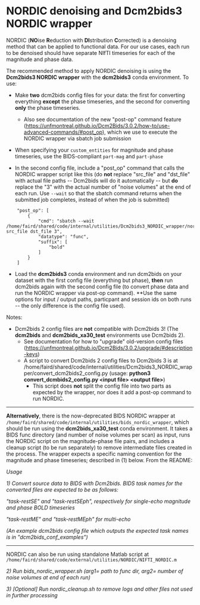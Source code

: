 # NORDIC denoising and Dcm2bids3 NORDIC wrapper

NORDIC (**NO**ise **R**eduction with **DI**stribution **C**orrected) is a denoising method that can be applied to functional data. For our use cases, each run to be denoised should have separate NIfTI timeseries for each of the magnitude and phase data.

The recommended method to apply NORDIC denoising is using the **Dcm2bids3 NORDIC wrapper** with the **dcm2bids3** conda environment. To use:

- Make **two** dcm2bids config files for your data: the first for converting everything **except** the phase timeseries, and the second for converting **only** the phase timeseries.

  - Also see documentation of the new "post-op" command feature (https://unfmontreal.github.io/Dcm2Bids/3.0.2/how-to/use-advanced-commands/#post_op), which we use to execute the NORDIC wrapper via sbatch job submission 
- When specifying your `custom_entities` for magnitude and phase timeseries, use the BIDS-compliant `part-mag` and `part-phase` 
- In the second config file, include a "post_op" command that calls the NORDIC wrapper script like this (do **not** replace "src_file" and "dst_file" with actual file paths -- Dcm2bids will do it automatically -- but **do** replace the "3" with the actual number of "noise volumes" at the end of each run. Use `--wait` so that the sbatch command returns when the submitted job completes, instead of when the job is submitted)
```
    "post_op": [
        {
            "cmd": "sbatch --wait /home/faird/shared/code/internal/utilities/Dcm2bids3_NORDIC_wrapper/nordicsbatch.sh src_file dst_file 3",
            "datatype": "func",
            "suffix": [
                "bold"
            ]
        }
    ]
```
- Load the **dcm2bids3** conda environment and run dcm2bids on your dataset with the first config file (everything but phase), **then** run dcm2bids again with the second config file (to convert phase data and run the NORDIC wrapper via post-op command). **Use the same options for input / output paths, particpant and session ids on both runs -- the only difference is the config file used).

Notes:
- Dcm2bids 2 config files are **not** compatible with Dcm2bids 3! (The **dcm2bids** and **dcm2bids_xa30_test** environments use Dcm2bids 2).
  -  See documentation for how to "upgrade" old-version config files (https://unfmontreal.github.io/Dcm2Bids/3.0.2/upgrade/#description-keys)
  - A script to convert Dcm2bids 2 config files to Dcm2bids 3 is at /home/faird/shared/code/internal/utilities/Dcm2bids3_NORDIC_wrapper/convert_dcm2bids2_config.py (usage: **python3 convert_dcmbids2_config.py \<input file\> \<output file\>**)
    - This script does **not** split the config file into two parts as expected by the wrapper, nor does it add a post-op command to run NORDIC.
---

**Alternatively**, there is the now-deprecated BIDS NORDIC wrapper at `/home/faird/shared/code/internal/utilities/bids_nordic_wrapper`, which should be run using the **dcm2bids_xa30_test** conda environment. It takes a BIDS func directory (and number of noise volumes per scan) as input, runs the NORDIC script on the magnitude-phase file pairs, and includes a cleanup script (to be run separately) to remove intermediate files created in the process. The wrapper expects a specific naming convention for the magnitude and phase timeseries; described in (1) below. From the README:


_Usage_


_1) Convert source data to BIDS with Dcm2bids. BIDS task names for the converted files are expected to be as follows:_


_"task-restSE" and "task-restSEph", respectively for single-echo magnitude and phase BOLD timeseries_


_"task-restME" and "task-restMEph" for multi-echo_


_(An example dcm2bids config file which outputs the expected task names is in "dcm2bids_conf_examples")_

---

NORDIC can also be run using standalone Matlab script at `/home/faird/shared/code/external/utilities/NORDIC/NIFTI_NORDIC.m`
 


_2) Run bids_nordic_wrapper.sh (arg1= path to func dir, arg2= number of noise volumes at end of each run)_


_3) [Optional] Run nordic_cleanup.sh to remove logs and other files not used in further processing_
